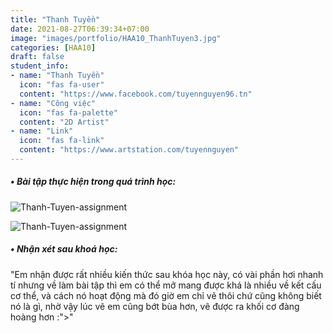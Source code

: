```yaml
---
title: "Thanh Tuyền"
date: 2021-08-27T06:39:34+07:00
image: "images/portfolio/HAA10_ThanhTuyen3.jpg"
categories: [HAA10]
draft: false
student_info:
- name: "Thanh Tuyền"
  icon: "fas fa-user"
  content: "https://www.facebook.com/tuyennguyen96.tn"
- name: "Công việc"
  icon: "fas fa-palette"
  content: "2D Artist"
- name: "Link"
  icon: "fas fa-link"
  content: "https://www.artstation.com/tuyennguyen"
---
```



##### • Bài tập thực hiện trong quá trình học:

![Thanh-Tuyen-assignment](/images/portfolio/HAA10_ThanhTuyen2.jpg)

![Thanh-Tuyen-assignment](/images/portfolio/HAA10_ThanhTuyen1.jpg)



##### • Nhận xét sau khoá học:
"Em nhận được rất nhiều kiến thức sau khóa học này, có vài phần hơi nhanh tí nhưng về làm bài tập thì em có thể mở mang được khá là nhiều về kết cấu cơ thể, và cách nó hoạt động mà đó giờ em chỉ vẽ thôi chứ cũng không biết nó là gì, nhờ vậy lúc vẽ em cũng bớt bùa hơn, vẽ được ra khối cơ đàng hoàng hơn :\">"

